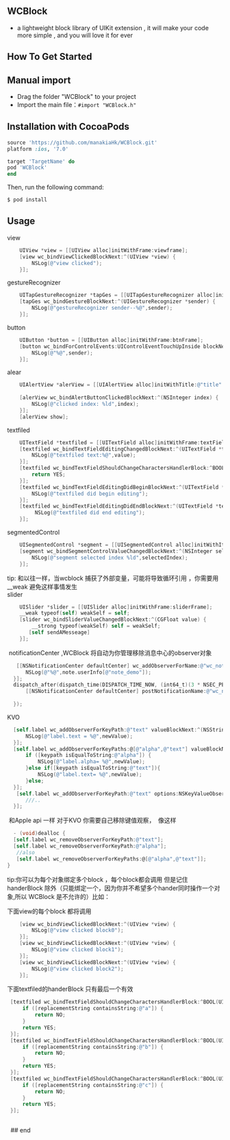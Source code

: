 ## WCBlock
  * a lightweight block library of UIKit extension , it will  make your code more  simple , and you will love it for ever

## How To Get Started

## Manual import
  * Drag the folder "WCBlock"  to your project
  * Import the main file：`#import "WCBlock.h"`
## Installation with CocoaPods

```ruby
source 'https://github.com/manakiaHk/WCBlock.git'
platform :ios, '7.0'

target 'TargetName' do
pod 'WCBlock'
end
```

Then, run the following command:

```bash
$ pod install
```
## Usage

   
view
```objective-c
    UIView *view = [[UIView alloc]initWithFrame:viewframe];
    [view wc_bindViewClickedBlockNext:^(UIView *view) {
        NSLog(@"view clicked");
    }];
```
    
gestureRecognizer
```objective-c
    UITapGestureRecognizer *tapGes = [[UITapGestureRecognizer alloc]init];
    [tapGes wc_bindGestureBlockNext:^(UIGestureRecognizer *sender) {
        NSLog(@"gestureRecognizer sender--%@",sender);
    }];
```
    
button
```objective-c
    UIButton *button = [[UIButton alloc]initWithFrame:btnFrame];
    [button wc_bindForControlEvents:UIControlEventTouchUpInside blockNext:^(id sender) {
        NSLog(@"%@",sender);
    }];
```
    
alear
```objective-c
    UIAlertView *alerView = [[UIAlertView alloc]initWithTitle:@"title" message:@"message" delegate:nil cancelButtonTitle:@"cancle" otherButtonTitles:@"ok", nil];
    
    [alerView wc_bindAlertButtonClickedBlockNext:^(NSInteger index) {
        NSLog(@"clicked index: %ld",index);
    }];
    [alerView show];
```  
textfiled
```objective-c
    UITextField *textfiled = [[UITextField alloc]initWithFrame:textFieldframe];
    [textfiled wc_bindTextFieldEditingChangedBlockNext:^(UITextField *textField, NSString *value) {
        NSLog(@"textfiled text:%@",value);
    }];
    [textfiled wc_bindTextFieldShouldChangeCharactersHandlerBlock:^BOOL(UITextField *textField, NSRange shouldChangeCharactersInRange, NSString *replacementString) {
        return YES;
    }];
    [textfiled wc_bindTextFieldEditingDidBeginBlockNext:^(UITextField *textField) {
        NSLog(@"textfiled did begin editing");
    }];
    [textfiled wc_bindTextFieldEditingDidEndBlockNext:^(UITextField *textField) {
         NSLog(@"textfiled did end editing");
    }];
``` 
segmentedControl
```objective-c
    UISegmentedControl *segment = [[UISegmentedControl alloc]initWithItems:@[@"title0",@"title1",@"title2"]];
    [segment wc_bindSegmentControlValueChangedBlockNext:^(NSInteger selectedIndex) {
        NSLog(@"segment selected index %ld",selectedIndex);
    }];
```
 tip: 和以往一样，当wcblock 捕获了外部变量，可能将导致循环引用 ，你需要用 __weak 避免这样事情发生  
 slider  
```objective-c
    UISlider *slider = [[UISlider alloc]initWithFrame:sliderFrame];
    __weak typeof(self) weakSelf = self;
    [slider wc_bindSliderValueChangedBlockNext:^(CGFloat value) {
        __strong typeof(weakSelf) self = weakSelf;
       [self sendAMesseage]
    }];
```
  notificationCenter ,WCBlock 将自动为你管理移除消息中心的observer对象 
  
  ```objective-c
    [[NSNotificationCenter defaultCenter] wc_addObserverForName:@"wc_noti_demo" object:nil contextObj:self blockNext:^(NSNotification * _Nullable note) {
        NSLog(@"%@",note.userInfo[@"note_demo"]);
    }];
    dispatch_after(dispatch_time(DISPATCH_TIME_NOW, (int64_t)(3 * NSEC_PER_SEC)), dispatch_get_main_queue(), ^{
        [[NSNotificationCenter defaultCenter] postNotificationName:@"wc_noti_demo" object:nil userInfo:@{@"note_demo":@"WCBlock将自动为你管理移除observer对象"}];
        
    });
```
 KVO 
  ```objective-c
    [self.label wc_addObserverForKeyPath:@"text" valueBlockNext:^(NSString *keypath, id ofObj, id oldValue, id newValue) {
        NSLog(@"label.text = %@",newValue);
    }];
    [self.label wc_addObserverForKeyPaths:@[@"alpha",@"text"] valueBlockNext:^(NSString *keypath, id ofObj, id oldValue, id newValue) {
        if ([keypath isEqualToString:@"alpha"]) {
            NSLog(@"label.alpha= %@",newValue);
        }else if([keypath isEqualToString:@"text"]){
            NSLog(@"label.text= %@",newValue);
        }else;
    }];
     [self.label wc_addObserverForKeyPath:@"text" options:NSKeyValueObservingOptionNew|NSKeyValueObservingOptionOld changeBlockNext:^(NSString *keypath, id ofObj, NSDictionary<NSKeyValueChangeKey,id> *change) {
        ///..
    }];
   ```
  和Apple api 一样 对于KVO 你需要自己移除键值观察，  像这样
  ```objective-c
   - (void)dealloc {
    [self.label wc_removeObserverForKeyPath:@"text"];
    [self.label wc_removeObserverForKeyPath:@"alpha"];
    //also 
    [self.label wc_removeObserverForKeyPaths:@[@"alpha",@"text"]];
}
 ```    
 tip:你可以为每个对象绑定多个block ，每个block都会调用  但是记住 handerBlock 除外（只能绑定一个，因为你并不希望多个hander同时操作一个对象,所以 WCBlock 是不允许的）比如：
   
下面view的每个block 都将调用
```objective-c
    [view wc_bindViewClickedBlockNext:^(UIView *view) {
        NSLog(@"view clicked block0");
    }];
    [view wc_bindViewClickedBlockNext:^(UIView *view) {
        NSLog(@"view clicked block1");
    }];
    [view wc_bindViewClickedBlockNext:^(UIView *view) {
        NSLog(@"view clicked block2");
    }];
```
下面textfiled的handerBlock 只有最后一个有效
   ```objective-c
    [textfiled wc_bindTextFieldShouldChangeCharactersHandlerBlock:^BOOL(UITextField *textField, NSRange shouldChangeCharactersInRange, NSString *replacementString) {
        if ([replacementString containsString:@"a"]) {
            return NO;
        }
        return YES;
    }];
    [textfiled wc_bindTextFieldShouldChangeCharactersHandlerBlock:^BOOL(UITextField *textField, NSRange shouldChangeCharactersInRange, NSString *replacementString) {
        if ([replacementString containsString:@"b"]) {
            return NO;
        }
        return YES;
    }];
    [textfiled wc_bindTextFieldShouldChangeCharactersHandlerBlock:^BOOL(UITextField *textField, NSRange shouldChangeCharactersInRange, NSString *replacementString) {
        if ([replacementString containsString:@"c"]) {
            return NO;
        }
        return YES;
    }];
    
   ```
   
   ## end
    
